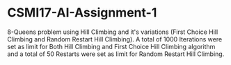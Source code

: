 # CSMI17-AI-Assignment-1
8-Queens problem using Hill Climbing and it's variations (First Choice Hill Climbing and Random Restart Hill Climbing).
A total of 1000 Iterations were set as limit for Both Hill Climbing and First Choice Hill Climbing algorithm and a total of 50 Restarts were set as limit for Random Restart Hill Climbing.
